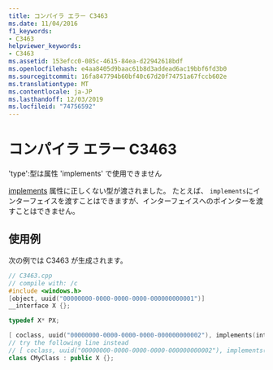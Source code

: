 ```yaml
---
title: コンパイラ エラー C3463
ms.date: 11/04/2016
f1_keywords:
- C3463
helpviewer_keywords:
- C3463
ms.assetid: 153efcc0-085c-4615-84ea-d22942618bdf
ms.openlocfilehash: e4aa8405d9baac61b8d3addead6ac19bbf6fd3b0
ms.sourcegitcommit: 16fa847794b60bf40c67d20f74751a67fccb602e
ms.translationtype: MT
ms.contentlocale: ja-JP
ms.lasthandoff: 12/03/2019
ms.locfileid: "74756592"
---
```

# <a name="compiler-error-c3463"></a>コンパイラ エラー C3463

'type':型は属性 'implements' で使用できません

[implements](../../windows/implements-cpp.md) 属性に正しくない型が渡されました。 たとえば、 `implements`にインターフェイスを渡すことはできますが、インターフェイスへのポインターを渡すことはできません。

## <a name="example"></a>使用例

次の例では C3463 が生成されます。

```cpp
// C3463.cpp
// compile with: /c
#include <windows.h>
[object, uuid("00000000-0000-0000-0000-000000000001")]
__interface X {};

typedef X* PX;

[ coclass, uuid("00000000-0000-0000-0000-000000000002"), implements(interfaces=PX) ]   // C3463
// try the following line instead
// [ coclass, uuid("00000000-0000-0000-0000-000000000002"), implements(interfaces=X) ]
class CMyClass : public X {};
```
